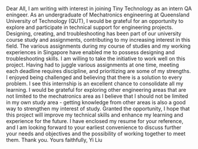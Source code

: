 
Dear All,
I am writing with interest in joining Tiny Technology as an intern QA eningeer. As an undergraduate of Mechatronics engineering at Queensland University of Technology (QUT), I would be grateful for an opportunity to explore and participate in technical support for engineering projects. Designing, creating, and troubleshooting has been part of our university course study and assignments, contributing to my increasing interest in this field.
The various assignments during my course of studies and my working experiences in Singapore have enabled me to possess designing and troubleshooting skills. I am willing to take the initiative to work well on this project. Having had to juggle various assignments at one time, meeting each deadline requires discipline, and prioritizing are some of my strengths. I enjoyed being challenged and believing that there is a solution to every problem.
I see this internship is an excellent chance to consolidate all my learning. I would be grateful for exploring other engineering areas that are not limited to the mechatronics area as I believe that I should not be limited in my own study area - getting knowledge from other areas is also a good way to strengthen my interest of study.
Granted the opportunity, I hope that this project will improve my technical skills and enhance my learning and experience for the future. I have enclosed my resume for your reference, and I am looking forward to your earliest convenience to discuss further your needs and objectives and the possibility of working together to meet them. Thank you.
Yours faithfully,
Yi Liu
